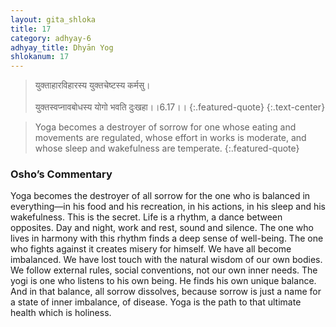 ```yaml
---
layout: gita_shloka
title: 17
category: adhyay-6
adhyay_title: Dhyān Yog
shlokanum: 17
---
```


> युक्ताहारविहारस्य युक्तचेष्टस्य कर्मसु।<br><br>युक्तस्वप्नावबोधस्य योगो भवति दुःखहा।।6.17।।
{:.featured-quote} 
{:.text-center}

> Yoga becomes a destroyer of sorrow for one whose eating and movements are regulated, whose effort in works is moderate, and whose sleep and wakefulness are temperate.
{:.featured-quote}

### Osho’s Commentary
Yoga becomes the destroyer of all sorrow for the one who is balanced in everything—in his food and his recreation, in his actions, in his sleep and his wakefulness.
This is the secret. Life is a rhythm, a dance between opposites. Day and night, work and rest, sound and silence. The one who lives in harmony with this rhythm finds a deep sense of well-being. The one who fights against it creates misery for himself.
We have all become imbalanced. We have lost touch with the natural wisdom of our own bodies. We follow external rules, social conventions, not our own inner needs.
The yogi is one who listens to his own being. He finds his own unique balance. And in that balance, all sorrow dissolves, because sorrow is just a name for a state of inner imbalance, of disease. Yoga is the path to that ultimate health which is holiness.
